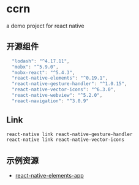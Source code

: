 # ccrn

a demo project for react native

## 开源组件

```js
  "lodash": "^4.17.11",
  "mobx": "^5.9.0",
  "mobx-react": "^5.4.3",
  "react-native-elements": "^0.19.1",
  "react-native-gesture-handler": "^1.0.15",
  "react-native-vector-icons": "^6.3.0",
  "react-native-webview": "^5.2.0",
  "react-navigation": "^3.0.9"
```

## Link

```bash
react-native link react-native-gesture-handler
react-native link react-native-vector-icons
```

## 示例资源

- [react-native-elements-app](https://github.com/Monte9/react-native-elements-app)
